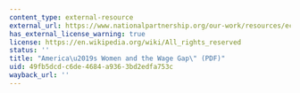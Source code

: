 ```yaml
---
content_type: external-resource
external_url: https://www.nationalpartnership.org/our-work/resources/economic-justice/fair-pay/americas-women-and-the-wage-gap.pdf
has_external_license_warning: true
license: https://en.wikipedia.org/wiki/All_rights_reserved
status: ''
title: "America\u2019s Women and the Wage Gap\" (PDF)"
uid: 49fb5dcd-c6de-4684-a936-3bd2edfa753c
wayback_url: ''
---
```

